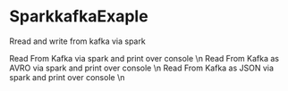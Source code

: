 # SparkkafkaExaple
Rread and write from kafka via spark 

Read From Kafka via spark and print over console \n
Read From Kafka as AVRO via spark and print over console \n
Read From Kafka as JSON via spark and print over console \n

